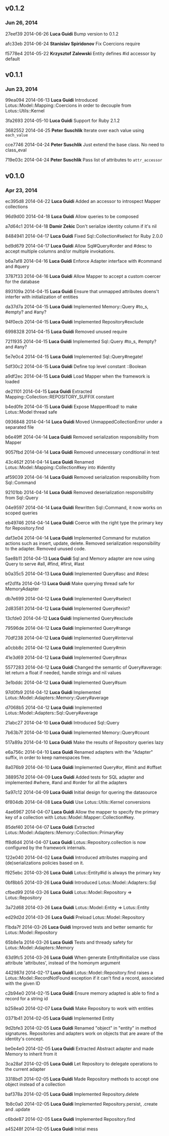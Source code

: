 ## v0.1.2
### Jun 26, 2014

27eef39 2014-06-26 **Luca Guidi** Bump version to 0.1.2

afc33eb 2014-06-24 **Stanislav Spiridonov** Fix Coercions require

f5778e4 2014-05-22 **Krzysztof Zalewski** Entity defines #id accessor by default

## v0.1.1
### Jun 23, 2014

99ea094 2014-06-13 **Luca Guidi** Introduced Lotus::Model::Mapping::Coercions in order to decouple from Lotus::Utils::Kernel

3fa2693 2014-05-10 **Luca Guidi** Support for Ruby 2.1.2

3682552 2014-04-25 **Peter Suschlik** Iterate over each value using `each_value`

cce7746 2014-04-24 **Peter Suschlik** Just extend the base class. No need to class_eval

719e03c 2014-04-24 **Peter Suschlik** Pass list of attributes to `attr_accessor`

## v0.1.0
### Apr 23, 2014

ec395d8 2014-04-22 **Luca Guidi** Added an accessor to introspect Mapper collections

96d9d00 2014-04-18 **Luca Guidi** Allow queries to be composed

a7d64c1 2014-04-18 **Damir Zekic**  Don't serialize identity column if it's nil

8484941 2014-04-17 **Luca Guidi** Fixed Sql::Collection#select for Ruby 2.0.0

bd9d679 2014-04-17 **Luca Guidi** Allow Sql#Query#order and #desc to accept multiple columns and/or multiple invokations.

b6a7af8 2014-04-16 **Luca Guidi** Enforce Adapter interface with #command and #query

3787f33 2014-04-16 **Luca Guidi** Allow Mapper to accept a custom coercer for the database

893109a 2014-04-15 **Luca Guidi** Ensure that unmapped attributes doens't interfer with initialization of entities

da37d7a 2014-04-15 **Luca Guidi** Implemented Memory::Query #to_s, #empty? and #any?

94f0ecb 2014-04-15 **Luca Guidi** Implemented Repository#exclude

6998328 2014-04-15 **Luca Guidi** Removed unused require

7211935 2014-04-15 **Luca Guidi** Implemented Sql::Query #to_s, #empty? and #any?

5e7e0c4 2014-04-15 **Luca Guidi** Implemented Sql::Query#negate!

5df30c2 2014-04-15 **Luca Guidi** Define top level constant ::Boolean

a9df2ec 2014-04-15 **Luca Guidi** Load Mapper when the framework is loaded

de21101 2014-04-15 **Luca Guidi** Extracted Mapping::Collection::REPOSITORY_SUFFIX constant

b4ed0fe 2014-04-15 **Luca Guidi** Expose Mapper#load! to make Lotus::Model thread safe

0936848 2014-04-14 **Luca Guidi** Moved UnmappedCollectionError under a separated file

b6e49ff 2014-04-14 **Luca Guidi** Removed serialization responsibility from Mapper

9057fbd 2014-04-14 **Luca Guidi** Removed unnecessary conditional in test

43c462f 2014-04-14 **Luca Guidi** Renamed Lotus::Model::Mapping::Collection#key into #identity

af59039 2014-04-14 **Luca Guidi** Removed serialization responsibility from Sql::Command

92101bb 2014-04-14 **Luca Guidi** Removed deserialization responsibility from Sql::Query

04e9597 2014-04-14 **Luca Guidi** Rewritten Sql::Command, it now works on scoped queries

eb49746 2014-04-14 **Luca Guidi** Coerce with the right type the primary key for Repository.find

daf3e04 2014-04-14 **Luca Guidi** Implemented Command for mutation actions such as insert, update, delete. Removed serialization responsibility to the adapter. Removed unused code.

5ae8b11 2014-04-13 **Luca Guidi** Sql and Memory adapter are now using Query to serve #all, #find, #first, #last

b0a35c5 2014-04-13 **Luca Guidi** Implemented Query#asc and #desc

ef2d1fa 2014-04-13 **Luca Guidi** Make querying thread safe for MemoryAdapter

db7e699 2014-04-12 **Luca Guidi** Implemented Query#select

2d83581 2014-04-12 **Luca Guidi** Implemented Query#exist?

13cfde0 2014-04-12 **Luca Guidi** Implemented Query#exclude

79596de 2014-04-12 **Luca Guidi** Implemented Query#range

70df238 2014-04-12 **Luca Guidi** Implemented Query#interval

a0cbb8c 2014-04-12 **Luca Guidi** Implemented Query#min

41e3d69 2014-04-12 **Luca Guidi** Implemented Query#max

5577283 2014-04-12 **Luca Guidi** Changed the semantic of Query#average: let return a float if needed, handle strings and nil values

3e1bddc 2014-04-12 **Luca Guidi** Implemented Query#sum

97d0fb9 2014-04-12 **Luca Guidi** Implemented Lotus::Model::Adapters::Memory::Query#average

d7068b5 2014-04-12 **Luca Guidi** Implemented Lotus::Model::Adapters::Sql::Query#average

21abc27 2014-04-10 **Luca Guidi** Introduced Sql::Query

7b63b7f 2014-04-10 **Luca Guidi** Implemented Memory::Query#count

517a89a 2014-04-10 **Luca Guidi** Make the results of Repository queries lazy

e6a756c 2014-04-10 **Luca Guidi** Renamed adapters with the "Adapter" suffix, in order to keep namespaces free.

8a076b9 2014-04-10 **Luca Guidi** Implemented Query#or, #limit and #offset

388957d 2014-04-09 **Luca Guidi** Added tests for SQL adapter and implemented #where, #and and #order for all the adapters

5a97c12 2014-04-09 **Luca Guidi** Initial design for quering the datasource

6f804db 2014-04-08 **Luca Guidi** Use Lotus::Utils::Kernel conversions

4ae6967 2014-04-07 **Luca Guidi** Allow the mapper to specify the primary key of a collection with Lotus::Model::Mapper::Collection#key.

85def40 2014-04-07 **Luca Guidi** Extracted Lotus::Model::Adapters::Memory::Collection::PrimaryKey

ff8d6d4 2014-04-07 **Luca Guidi** Lotus::Repository.collection is now configured by the framework internals.

122e040 2014-04-02 **Luca Guidi** Introduced attributes mapping and (de)serializations policies based on it.

f925ebc 2014-03-26 **Luca Guidi** Lotus::Entity#id is always the primary key

0bf8bb5 2014-03-26 **Luca Guidi** Introduced Lotus::Model::Adapters::Sql

cfbed99 2014-03-26 **Luca Guidi** Lotus::Model::Repository => Lotus::Repository

3a72d68 2014-03-26 **Luca Guidi** Lotus::Model::Entity => Lotus::Entity

ed29d2d 2014-03-26 **Luca Guidi** Preload Lotus::Model::Repository

f1bda7f 2014-03-26 **Luca Guidi** Improved tests and better semantic for Lotus::Model::Repository

65b8e1a 2014-03-26 **Luca Guidi** Tests and thready safety for Lotus::Model::Adapters::Memory

63d9fc5 2014-03-26 **Luca Guidi** When generate Entity#initialize use class attribute 'attributes', instead of the homonym argument

442987d 2014-02-17 **Luca Guidi** Lotus::Model::Repository.find raises a Lotus::Model::RecordNotFound exception if it can't find a record, associated with the given ID

c2b94e0 2014-02-15 **Luca Guidi** Ensure memory adapted is able to find a record for a string id

b258ea0 2014-02-07 **Luca Guidi** Make Repository to work with entities

0371b41 2014-02-05 **Luca Guidi** Implemented Entity

9d2bfe3 2014-02-05 **Luca Guidi** Renamed "object" in "entity" in method signatures. Repositories and adapters work on objects that are aware of the identity's concept.

be0e4e0 2014-02-05 **Luca Guidi** Extracted Abstract adapter and made Memory to inherit from it

3ca28af 2014-02-05 **Luca Guidi** Let Repository to delegate operations to the current adapter

3318bd1 2014-02-05 **Luca Guidi** Made Repository methods to accept one object instead of a collection

baf378a 2014-02-05 **Luca Guidi** Implemented Repository.delete

1b8c0a0 2014-02-05 **Luca Guidi** Implemented Repository.persist, .create and .update

c6bde87 2014-02-05 **Luca Guidi** Implemented Repository.find

a45248f 2014-02-05 **Luca Guidi** Initial mess
